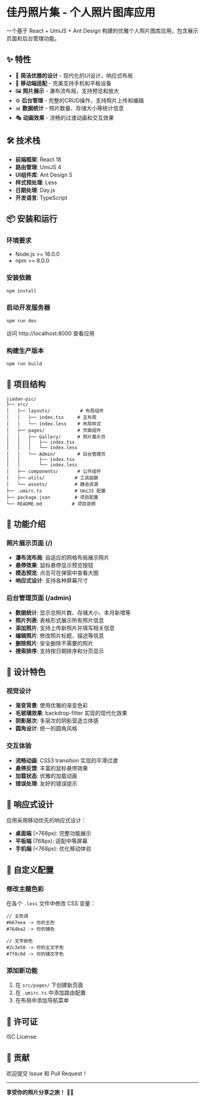 # 佳丹照片集 - 个人照片图库应用

一个基于 React + UmiJS + Ant Design 构建的优雅个人照片图库应用，包含展示页面和后台管理功能。

## ✨ 特性

- 🎨 **简洁优雅的设计** - 现代化的UI设计，响应式布局
- 📱 **移动端适配** - 完美支持手机和平板设备
- 🖼️ **照片展示** - 瀑布流布局，支持预览和放大
- ⚙️ **后台管理** - 完整的CRUD操作，支持照片上传和编辑
- 📊 **数据统计** - 照片数量、存储大小等统计信息
- 🎭 **动画效果** - 流畅的过渡动画和交互效果

## 🛠️ 技术栈

- **前端框架**: React 18
- **路由管理**: UmiJS 4
- **UI组件库**: Ant Design 5
- **样式预处理**: Less
- **日期处理**: Day.js
- **开发语言**: TypeScript

## 📦 安装和运行

### 环境要求

- Node.js >= 16.0.0
- npm >= 8.0.0

### 安装依赖

```bash
npm install
```

### 启动开发服务器

```bash
npm run dev
```

访问 http://localhost:8000 查看应用

### 构建生产版本

```bash
npm run build
```

## 📁 项目结构

```
jiadan-pic/
├── src/
│   ├── layouts/           # 布局组件
│   │   ├── index.tsx     # 主布局
│   │   └── index.less    # 布局样式
│   ├── pages/            # 页面组件
│   │   ├── Gallery/      # 照片展示页
│   │   │   ├── index.tsx
│   │   │   └── index.less
│   │   └── Admin/        # 后台管理页
│   │       ├── index.tsx
│   │       └── index.less
│   ├── components/       # 公共组件
│   ├── utils/           # 工具函数
│   └── assets/          # 静态资源
├── .umirc.ts            # UmiJS 配置
├── package.json         # 项目配置
└── README.md           # 项目说明
```

## 🎯 功能介绍

### 照片展示页面 (/)

- **瀑布流布局**: 自适应的网格布局展示照片
- **悬停效果**: 鼠标悬停显示预览按钮
- **模态预览**: 点击可在弹窗中查看大图
- **响应式设计**: 支持各种屏幕尺寸

### 后台管理页面 (/admin)

- **数据统计**: 显示总照片数、存储大小、本月新增等
- **照片列表**: 表格形式展示所有照片信息
- **添加照片**: 支持上传新照片并填写相关信息
- **编辑照片**: 修改照片标题、描述等信息
- **删除照片**: 安全删除不需要的照片
- **搜索排序**: 支持按日期排序和分页显示

## 🎨 设计特色

### 视觉设计
- **渐变背景**: 使用优雅的渐变色彩
- **毛玻璃效果**: backdrop-filter 实现的现代化效果
- **阴影层次**: 多层次的阴影营造立体感
- **圆角设计**: 统一的圆角风格

### 交互体验
- **流畅动画**: CSS3 transition 实现的平滑过渡
- **悬停反馈**: 丰富的鼠标悬停效果
- **加载状态**: 优雅的加载动画
- **错误处理**: 友好的错误提示

## 📱 响应式设计

应用采用移动优先的响应式设计：

- **桌面端** (>768px): 完整功能展示
- **平板端** (768px): 适配中等屏幕
- **手机端** (<768px): 优化移动体验

## 🔧 自定义配置

### 修改主题色彩

在各个 `.less` 文件中修改 CSS 变量：

```less
// 主色调
#667eea -> 你的主色
#764ba2 -> 你的辅色

// 文字颜色
#2c3e50 -> 你的主文字色
#7f8c8d -> 你的辅文字色
```

### 添加新功能

1. 在 `src/pages/` 下创建新页面
2. 在 `.umirc.ts` 中添加路由配置
3. 在布局中添加导航菜单

## 📄 许可证

ISC License

## 🤝 贡献

欢迎提交 Issue 和 Pull Request！

---

**享受你的照片分享之旅！** 📸✨ 